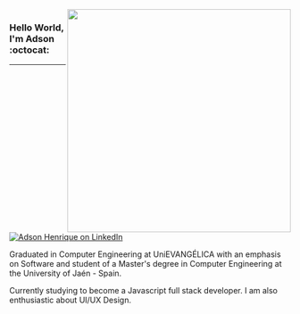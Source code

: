 <img align="right" width="400" height="400" src="https://user-images.githubusercontent.com/26275918/97561816-02c91280-19e1-11eb-9cc9-0f9a13841248.png">

### Hello World, I'm Adson :octocat:
---
[![Adson Henrique on LinkedIn][badge-linked-in]](https://www.linkedin.com/in/adsonhenrique/)

Graduated in Computer Engineering at UniEVANGÉLICA with an emphasis on Software and student of a Master's degree in Computer Engineering at the University of Jaén - Spain. 

Currently studying to become a Javascript full stack developer. I am also enthusiastic about UI/UX Design.

[badge-linked-in]: https://img.shields.io/badge/LinkedIn-adsonhenrique-blue?style=plastic&logo=Linkedin&logoColor=white


